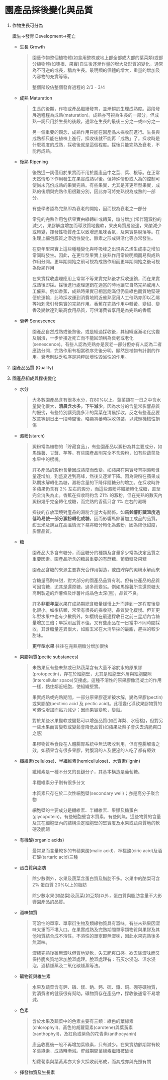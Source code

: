 # 園產品採後變化與品質

1. 作物生長可分為

   誕生→發育 Development→死亡

   + 生長 Growth

     > 園藝作物整個植物體(如食用整株或地上部全部或大部的葉菜類)或部分植物體(如塊根、果實)自生後逐漸作量的增大及形質的變化，通常為不可逆的或長，稱為生長。最明顯的個體的增大，重量的增加及內容物的充實等等。
     >
     > 整個階段佔整個發育過程的 2/3 - 3/4

   + 成熟 Maturation

     > 生長的後期，作物或產品繼續發育，並漸趨於生理成熟度。這段發展過程程為成熟(maturation)。成熟亦可視為生長的一部分。但成熟一詞只用於生長的後段，通常在生長的最後三分之一或四分之一
     >
     > 另一個重要的觀念，成熟作用只能在園產品未採收前進行。生長與成熟都只能在植株上進行，採收後就不能再「成熟」了。採收時是什麼程度的成熟，採收後就是這個程度。採後只能完熟及衰老，不能再成熟。

   + 後熟 Ripening

     > 後熟這一詞僅用於果實而不用於園產品中之莖、葉、根等。在正常天然情形下作用發生在果實成熟以後。但特殊情形或人為的控制可使尚未充份成熟的果實完熟。有些果實，尤其是非更年型果實，成熟的後期與完熟作用很難分別，因此亦可將完熟視為成熟的一部分。
     >
     > 有些學者認為完熟即為衰老的開始，因而視為衰老之一部分
     >
     > 常見的完熟作用包括果實由綠轉紅或轉黃，糖分增加(常伴隨澱粉的減少)，果膠解度增加而導致質地變軟，果皮角質層發達，果酸減少或轉變，揮發性物質產生以致增進風味香氣，及果實易脫落等。在生理上細包膜質之滲透性變化，酵素之形成與活化等亦常發生。
     >
     > 在更年型果實上這些種種變化與呼吸峰之出現與乙烯生成率之增加常同時發生。因此，在更年型果實上後熟作用常較明顯而易與成熟作用分開。更年期開始之前可視為成熟作用而更年期開始之後可視為後熟作用
     >
     > 在果實採收處理應用上常常不等果實完熟後才採收運銷，而在果實成熟後即採。採後進行處理運銷在適當的時地讓它自然完熟或用人工催熟。例如香蕉，成熟時果實已相當飽滿但仍呈綠色而質地堅硬便於運輸，此時採收運到消費地附近催熟室用人工催熟亦即以乙烯等物刺激引發果實的完熟作用。香蕉在完熟作用中轉黃、變甜、變香及變軟達到最高食用品質，可供消費者享用是為完熟的香蕉

   + 衰老 Senescence

     > 園產品自然成熟或後熟後，或是經過採收後，其組織逐漸老化劣變及崩潰，一步步接近死亡而不能回頭稱為衰老或老化(senescence)。有些人認為完熟亦是衰老一部分但亦有人認為二者應該分開，完熟作用有相當秩序先後分明，顯然是植物有計劃的作用。衰老則缺乏秩序是純粹破壞性毀滅性的作用。

2. 園產品品質 (Quality)

3. 園產品組成與採後變化

   + 水分

     > 大多數園產品含有很多水分，在80%以上。葉菜類在一日之中含水量變化很大，**清晨含水多，下午減少**。因為水分的含量常影響品質的優劣，有些特別講究脆多汁的葉菜在清晨採收。反之有些產品要故意等到日出一段時間後，略顯凋萎時採收包裝，以減輕機械性損傷

   + 澱粉(starch)

     > 澱粉常為植物的「貯藏食品」，有些園產品以澱粉為其主要成分，如馬鈴薯、甘藷、芋等。有些園產品則完全不含澱粉，如有些蔬菜及水果中的櫻桃。
     >
     > 許多產品的澱粉含量因成熟度而改變。如蘋果在果實發育期澱粉含量逐增加，到盛夏達到高峰，然後又逐漸下降。因為澱粉在蘋果成熟期水解轉化為糖，澱粉含量的下降伴隨糖分的增加。在採收時許多蘋果仍含有 2% 左右的澱分，而這些澱粉將繼續轉化成糖，直至完全消失為止。香蕉在採收時約含 21% 的澱粉，但在完熟的數天內澱粉幾乎完全轉化成糖，而完熟的香蕉只含 1% 左右的澱粉
     >
     > 採後的存放環境對產品的澱粉含量大有關係。如**馬鈴薯貯藏溫度過低時易使一部分澱粉轉化成糖**，因而影響馬鈴薯加工成品的品質。甜玉米及豌豆在高溫情況下易將糖分轉化為澱粉，因為降低甜度，影響品質。

   + 糖

     > 園產品大多含有糖分，而且糖分的種類及含量多少常為決定品質之重要因素。園產品所含的糖最重要的有蔗糖、葡萄糖及果糖
     >
     > 園產品含糖的來源主要靠光合作用製造，或由貯存的澱粉水解而來
     >
     > 含糖量高則味甜，對大部分的園產品品質有利。但有些產品的品質可因含糖，尤其是還原糖，過多而變劣。例如馬鈴薯所含還原糖太高則製造的炸薯條及炸薯片成品色太深(黑)，品質不良。
     >
     > 許多**非更年型**水果在成熟期總含糖量緩慢上升而達到一定程度後變化很小。如柑桔類，常常有很長的採收期，品質變化緩慢。但非更年型水果中也有少數例外，如櫻桃在最適採收日之前三星期內含糖量增加三倍；早採則品質不佳。又有些產品在一日當中不同時間採收，其含糖量差異很大，如甜玉米在大清早採的最甜，遲採的較少甜味。
     >
     > **更年型水果** 往往在完熟期糖分增加很快

   + 果膠物質(pecitc substances)

     > 未熟果反有些未熟或已熟蔬菜含有大量不溶於水的原果膠(protopectin)，存在於細胞壁，尤其是細胞壁外層與細胞間隙(intercellular space)交接處。這種不溶性的原果膠像混凝土的作用一樣，黏住鄰近細胞，使組織堅實。
     >
     > 果實成熟或完熟期間，一部分原果膠逐漸被水解，變為果膠(pectin)或果膠酸(pectinic acid 及 pectic acid)。此種變化導致果膠物質的可溶性增加而黏力減少；因而果實變軟，變鬆。
     >
     > 對於某些水果變軟或變鬆可以增進品質(如西洋梨、水密桃)，但對另一些水果而言變軟或變鬆會降低品質(如蘋果及梨子會失去清脆爽口之感)
     >
     > 果膠物質呑食後在人體腸胃系統中無法吸收利用，但有整腸解毒之效。如蘋果含有很多果膠，對腹瀉的人及便泌的人吃了都有療效

   + 纖維素(cellulose)、半纖維素(hemicellulose)、木質素(lignin)

     > 纖維素是一種不分叉的長鏈分子，其基本構造是葡萄糖。
     >
     > 半纖維素分子則有很多分叉
     >
     > 木質素只存在於二次性細胞壁(secondary well)；亦是高分子聚合物
     >
     > 細胞壁的主要成分是纖維素、半纖維素、果膠及糖蛋白(glycopotein)。有些細胞壁含木質素，有些則無。這些物質的含量及其在細胞壁內的結構決定細胞壁的堅實度及水果或蔬菜質地的軟硬及脆韌

   + 有機酸(organic acids)

     > 最常見而含量較多的有蘋果酸(malic acid)、檸檬酸(ciric acid)及酒石酸(tartaric acid)三種

   + 蛋白質與脂肪

     > 除少數例外，水果及蔬菜含蛋白質及脂肪不多。水果中的酪梨可含 2% 蛋白質 20%以上的脂肪
     >
     > 除少數水果(如酪梨)及蔬菜(如豆類)以外，蛋白質與脂肪含量不大影響園產品的品質。

   + 澀味物質

     > 可溶性的單寧、單寧衍生物及類緣物質具有澀味。有些未熟果因澀味太重而不堪入口。在果實成熟及完熟期間單寧類物質與果膠及其他物質結合成不溶性。不溶性的單寧即無澀味，因此水果完熟後多無澀味。
     >
     > 澀杮完熟後雖無澀味但質地變軟，失去脆爽口感。欲去除澀味而又保持脆爽質地常加脫澀處理。脫澀處理有：石灰水浸泡、溫水浸泡，酒精燻蒸及二氧化碳燻蒸等法。

   + 礦物質與維生素

     > 水果及蔬菜含有鉀、磷、鎂、鈉、鈣、硫、鐡、銅、硼等礦物質，對消費者的健康很有幫助。礦物質存在產品中，採收後通常不易增減。

   + 色素

     > 含於水果及蔬菜中的色素主要有三類：綠色的葉綠素(chlorophyll)、黃色的胡蘿蔔素(carotene)與葉黃素(xanthophyll)，及紅色或紫色的花青素(anthocyanin)
     >
     > 產品收獲後一般不再增加葉綠素，只有減少。在果實幼齡期常有較多葉綠素，成熟時漸減。貯藏期間葉綠素繼續被破壞
     >
     > 胡蘿蔔素與葉黃素亦大多大採收前形成，而其成亦與光照有關

   + 揮發物質及生長素
